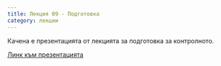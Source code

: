 ```yaml
---
title: Лекция 09 - Подготовка
category: лекции
---
```


Качена е презентацията от лекцията за подготовка за контролното.

[Линк към презентацията](https://docs.google.com/presentation/d/1N1SatVq4q02yVFoZwpZlJXMWyhruydcWbuhzPc-nMFc/edit?usp=sharing)
